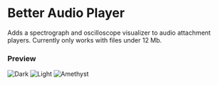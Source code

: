 # Better Audio Player

Adds a spectrograph and oscilloscope visualizer to audio attachment players. Currently only works with files under 12 Mb.


### Preview 
![Dark](https://cdn.discordapp.com/attachments/860476583884881950/1014711335101141032/dark.gif)
![Light](https://cdn.discordapp.com/attachments/860476583884881950/1014711334597828628/light.gif)
![Amethyst](https://cdn.discordapp.com/attachments/860476583884881950/1014711335478624347/amethyst.gif)

